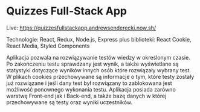 # Quizzes Full-Stack App

Live: https://quizzesfullstackapp.andrewsenderecki.now.sh/

Technologie: React, Redux, Node.js, Express plus biblioteki: React Cookie, React Media, Styled Components 

Aplikacja pozwala na rozwiązywanie testów wiedzy w określonym czasie. Po zakończeniu testu sprawdzany jest wynik, a także wyświetlane są statystyki dotyczące wyników innych osób które rozwiązały wybrany test. W plikach cookies przechowywane są informacje o tym, które testy zostały już rozwiązane i jeśli dany test był rozwiązany to zablokowana jest możliwość ponownego wykonania testu. Aplikacja posiada zarówno warstwę Front-end jak i Back-end,
a także bazę danych w której przechowywane są testy oraz wyniki uczestników.
